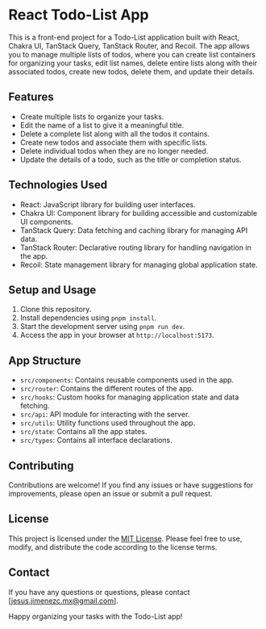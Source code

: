 # React Todo-List App

This is a front-end project for a Todo-List application built with React, Chakra UI, TanStack Query, TanStack Router, and Recoil. The app allows you to manage multiple lists of todos, where you can create list containers for organizing your tasks, edit list names, delete entire lists along with their associated todos, create new todos, delete them, and update their details.

## Features

- Create multiple lists to organize your tasks.
- Edit the name of a list to give it a meaningful title.
- Delete a complete list along with all the todos it contains.
- Create new todos and associate them with specific lists.
- Delete individual todos when they are no longer needed.
- Update the details of a todo, such as the title or completion status.

## Technologies Used

- React: JavaScript library for building user interfaces.
- Chakra UI: Component library for building accessible and customizable UI components.
- TanStack Query: Data fetching and caching library for managing API data.
- TanStack Router: Declarative routing library for handling navigation in the app.
- Recoil: State management library for managing global application state.

## Setup and Usage

1. Clone this repository.
2. Install dependencies using `pnpm install`.
3. Start the development server using `pnpm run dev`.
4. Access the app in your browser at `http://localhost:5173`.

## App Structure

- `src/components`: Contains reusable components used in the app.
- `src/router`: Contains the different routes of the app.
- `src/hooks`: Custom hooks for managing application state and data fetching.
- `src/api`: API module for interacting with the server.
- `src/utils`: Utility functions used throughout the app.
- `src/state`: Contains all the app states.
- `src/types`: Contains all interface declarations.

## Contributing

Contributions are welcome! If you find any issues or have suggestions for improvements, please open an issue or submit a pull request.

## License

This project is licensed under the [MIT License](LICENSE). Please feel free to use, modify, and distribute the code according to the license terms.

## Contact

If you have any questions or questions, please contact [jesus.jimenezc.mx@gmail.com].

Happy organizing your tasks with the Todo-List app!
